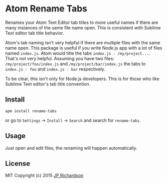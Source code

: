 Atom Rename Tabs
================

Renames your Atom Text Editor tab titles to more useful names if there are many
instances of the same file name open. This is consistent with Sublime Text editor tab
title behavior.

Atom's tab naming isn't very helpful if there are multiple files with the same
name open. This package is useful if you write Node.js app with a lot of files
named `index.js`. Atom would title the tabs `index.js - /my/project...`. That's
not very helpful. Assuming you have two files: `/my/project/foo/index.js` and
`/my/project/bar/index.js` the tabs to `index.js - foo` and `index.js - bar` respectively.

To be clear, this isn't only for Node.js developers. This is for those who like
Sublime Text editor's tab title convention.


Install
-------

    apm install rename-tabs

or go to `Settings` → `Install` → `Search` and search for `rename-tabs`.


Usage
-----

Just open and edit files, the renaming will happen automatically.


License
-------
MIT
Copyright (c) 2015 [JP Richardson](https://www.github.com/jprichardson)
